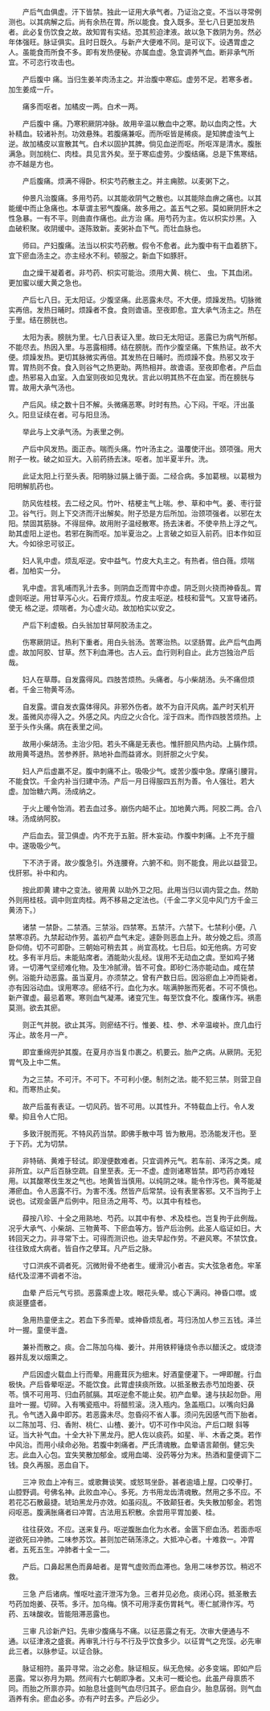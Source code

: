 <!-- { "loadSidebar": true } -->
　　产后气血俱虚。汗下皆禁。独此一证用大承气者。乃证治之变。不当以寻常例测也。以其病解之后。尚有余热在胃。所以能食。食入既多。至七八日更加发热者。此必复伤饮食之故。故知胃有实结。恐其煎迫津液。故以急下救阴为务。然必年体强旺。脉证俱实。且时日既久。与新产大便难不同。是可议下。设遇胃虚之人。虽能食而所食不多。即有发热便秘。亦属血虚。急宜调养气血。断非承气所宜。不可恣行攻击也。

　　产后腹中 痛。当归生姜羊肉汤主之。并治腹中寒疝。虚劳不足。若寒多者。加生姜成一斤。

　　痛多而呕者。加橘皮一两。白术一两。

　　产后腹中 痛。乃寒积厥阴冲脉。故用辛温以散血中之寒。助以血肉之性。大补精血。较诸补剂。功效悬殊。若腹痛兼呕。而所呕皆是稀痰。是知脾虚浊气上逆。故加橘皮以宣散其气。白术以固护其脾。倘见血逆而呕。所呕浑是清水。腹胀满急。则加桃仁、肉桂。具见言外矣。至于寒疝虚劳。少腹结痛。总是下焦寒结。亦不越是方也。

　　产后腹痛。烦满不得卧。枳实芍药散主之。并主痈脓。以麦粥下之。

　　仲景凡治腹痛。多用芍药。以其能收阴气之散也。以其能除血痹之痛也。以其能缓中而止急痛也。本草谓主邪气腹痛。故多用之。盖五气之邪。莫如厥阴肝木之性急暴。一有不平。则曲直作痛也。此方治 痛。用芍药为主。佐以枳实炒黑。入血破积聚。收阴缓中。逐陈致新。麦粥补血下气。而壮血脉也。

　　师曰。产妇腹痛。法当以枳实芍药散。假令不愈者。此为腹中有干血着脐下。宜下瘀血汤主之。亦主经水不利。顿服之。新血下如豚肝。

　　血之燥干凝着者。非芍药、枳实可能治。须用大黄、桃仁、 虫。下其血闭。更加蜜以缓大黄之急也。

　　产后七八日。无太阳证。少腹坚痛。此恶露未尽。不大便。烦躁发热。切脉微实再倍。发热日晡时。烦躁者不食。食则谵语。至夜即愈。宜大承气汤主之。热在于里。结在膀胱也。

　　太阳为表。膀胱为里。七八日表证入里。故曰无太阳证。恶露已为病气所郁。不能尽去。热因入里。与恶露相搏。结在膀胱。而作少腹坚痛。下焦热证。故不大便。烦躁发热。更切其脉微实再倍。其发热在日晡时。而烦躁不食。热邪又攻于胃。胃热则不食。食入则谷气之热更助。两热相并。故谵语。至夜即愈者。产后血虚。热邪易入血室。入血室则夜如见鬼状。言此以明其热不在血室。而在膀胱与胃。故用大承气汤也。

　　产后风。续之数十日不解。头微痛恶寒。时时有热。心下闷。干呕。汗出虽久。阳旦证续在者。可与阳旦汤。

　　举此与上文承气汤。为表里之例。

　　产后中风发热。面正赤。喘而头痛。竹叶汤主之。温覆使汗出。颈项强。用大附子一枚。破之如豆大。入前药扬去沫。呕者。加半夏半升。洗。

　　此证太阳上行至头表。阳明脉过膈上循于面。二经合病。多加葛根。以葛根为阳明解肌药也。

　　防风佐桂枝。去二经之风。竹叶、桔梗主气上喘。参、草和中气。姜、枣行营卫。谷气行。则上下交济而汗出解矣。附子恐是方后所加。治颈项强者。以邪在太阳。禁固其筋脉。不得屈伸。故用附子温经散寒。扬去沫者。不使辛热上浮之气。助其虚阳上逆也。若邪在胸而呕。加半夏治之。上言破之如豆入前药。旧本作如豆大。今如徐忠可驳正。

　　妇人乳中虚。烦乱呕逆。安中益气。竹皮大丸主之。有热者。倍白薇。烦喘者。加柏实一分。

　　乳中虚。言乳哺而乳汁去多。则阴血乏而胃中亦虚。阴乏则火挠而神昏乱。胃虚则呕逆。用甘草泻心火。石膏疗烦乱。竹皮主呕逆。桂枝和营气。又宣导诸药。使无 格之逆。烦喘者。为心虚火动。故加柏实以安之。

　　产后下利虚极。白头翁加甘草阿胶汤主之。

　　伤寒厥阴证。热利下重者。用白头翁汤。苦寒治热。以坚肠胃。此产后气血两虚。故加阿胶、甘草。然下利血滞也。古人云。血行则利自止。此方岂独治产后哉。

　　妇人在草蓐。自发露得风。四肢苦烦热。头痛者。与小柴胡汤。头不痛但烦者。千金三物黄芩汤。

　　自发露。谓自发衣露体得风。非邪外伤者。故不为自汗风病。盖产时天机开发。虽微风亦得入之。外感之风。内应之火合化。淫于四末。而作四肢苦烦热。上至于头作头痛。病在表里之间。

　　故用小柴胡汤。主治少阳。若头不痛是无表也。惟肝胆风热内动。上膈作烦。故用黄芩退热。苦参养肝。熟地补血而益肾水。则肝胆之火宁矣。

　　妇人产后虚羸不足。腹中刺痛不止。吸吸少气。或苦少腹中急。摩痛引腰背。不能食饮。千金内补当归建中汤。产后一月日得服四五剂为善。令人强壮。若大虚。加饴糖六两。汤成纳之。

　　于火上暖令饴消。若去血过多。崩伤内衄不止。加地黄六两。阿胶二两。合八味。汤成纳阿胶。

　　产后血去。营卫俱虚。内不充于五脏。肝木妄动。作腹中刺痛。上不充于膻中。遂吸吸少气。

　　下不济于肾。故少腹急引。外连腰脊。六腑不和。则不能食。用此以益营卫。伐肝邪。补中和内。

　　按此即黄 建中之变法。彼用黄 以助外卫之阳。此用当归以调内营之血。然助外则用桂枝。调中则宜肉桂。两不移易之定法也。（千金二字义见中风门方千金三黄汤下。）

　　诸禁 一禁卧。二禁酒。三禁浴。四禁寒。五禁汗。六禁下。七禁利小便。八禁寒凉药。九禁起动作劳。盖初产血气未定。遽卧则恶血上升。故分娩之后。须高卧仰倚。切不可即卧。三朝始可稍去其 。尚宜高枕。七日后。如无他病。方可安枕。多有半月后。未能贴席者。酒能助火乱经。误用不无动血之虞。至如鸡子猪肾。一切滞气坚纫难化物。及生冷腻滑。皆不可食。即砂仁汤亦能动血。咸在禁例。浴能升动恶露。虽当夏月。亦须禁之。曾有产数日后。因浴瘀血上冲而毙者。亦有因浴动血。误用寒凉。瘀结不行。血化为水。喘满肿胀而死者。不可不慎也。新产骤虚。最忌着寒。寒则血气凝滞。诸变冗生。每至饮食不化。腹痛作泻。祸患莫测。欲去其瘀。

　　则正气并脱。欲止其泻。则瘀结不行。惟姜、桂、参、术辛温峻补。庶几血行泻止。故冬月一产。

　　即宜重绵兜护其腹。在夏月亦当复巾裹之。机要云。胎产之病。从厥阴。无犯胃气及上中二焦。

　　为之三禁。不可汗。不可下。不可利小便。制剂之法。能不犯三禁。则营卫自和。而寒热止矣。

　　故产后虽有表证。一切风药。皆不可用。以其性升。不特载血上行。令人发晕。抑且令人亡阳。

　　多致汗脱而死。不特风药当禁。即佛手散中芎 皆为散用。恐汤能发汗也。至于下药。尤为切禁。

　　非特硝、黄难于轻试。即溲便数难者。只宜调养元气。若车前、泽泻之类。咸非所宜。以产后百脉空疏。自里至表。无一不虚。虚则诸寒皆禁。即芍药亦难轻用。以其酸寒伐生发之气也。地黄皆当慎用。以纯阴之味。能令作泻也。黄芩能凝滞瘀血。令人恶露不行。为害不浅。然皆产后常禁。设有表里客邪。又不当拘于上说也。试观金匮产后例中。阳旦汤之用芩、芍。以其中有桂也。

　　薛按八珍、十全之用熟地、芍药。以其中有参、术及桂也。岂复拘于此例哉。况乎大承气、小柴胡、三物黄芩、下瘀血等方。皆产后治例。此圣人临证如日。大转回天之力。非寻常下士。可得而测识也。迨夫早起作劳。不避风寒。不禁饮食。往往致成大病者。皆自作之孽耳。凡产后之脉。

　　寸口洪疾不调者死。沉微附骨不绝者生。缓滑沉小者吉。实大弦急者危。牢革结代及涩滞不调者不治。

　　血晕 产后元气亏损。恶露乘虚上攻。眼花头晕。或心下满闷。神昏口噤。或痰涎壅盛者。

　　急用热童便主之。若血下多而晕。或神昏烦乱者。芎归汤加人参三五钱。泽兰叶一握。童便半盏。

　　兼补而散之。痰。合二陈加乌梅、姜汁。并用铁秤锤烧令赤以醋沃之。或烧漆器并乱发以烟熏之。

　　产后因虚火载血上行而晕。用鹿茸灰为细末。好酒童便灌下。一呷即醒。行血极快。产后昏晕呕逆。不能饮食。此胃虚挟痰所致。以抵圣散去赤芍加炮姜、茯苓。慎不可用芎、归血药腻膈。其呕逆愈不能止矣。初产血晕。速与扶起勿卧。用韭叶一握。切碎。入有嘴瓷瓶中。将醋煎滚。浇入瓶内。急盖瓶口。以嘴向妇鼻孔。令气透入鼻中即苏。若恶露未尽。忽昏闷不省人事。须问先因感气而下胎者。以二陈加芎、归、香附、桃仁、山楂、姜汁。切不可作中风治。产后口眼 斜等证。当大补气血。十全大补下黑龙丹。肥人佐以痰药。如星、半、木香之类。若作中风治。而用小续命必殆。若腹中刺痛者。严氏清魂散。血晕语言颠倒。健忘失志。此血入心包。宜失笑散加郁金。或用血竭、没药等分为末。热酒和童便调下二钱。良久再服。恶血自下。

　　三冲 败血上冲有三。或歌舞谈笑。或怒骂坐卧。甚者逾墙上屋。口咬拳打。山腔野调。号佛名神。此败血冲心。多死。方书用龙齿清魂散。然用之多不应。不若花芯石散最捷。琥珀黑龙丹亦效。如虽闷乱。不致颠狂者。失失散加郁金。若饱闷呕恶。腹满胀痛者曰冲胃。古法用五积散。余尝用平胃加姜、桂。

　　往往获效。不应。送来复丹。呕逆腹胀血化为水者。金匮下瘀血汤。若面赤呕逆欲死曰冲肺。二味参苏饮。甚则加芒硝荡涤之。大抵冲心者。十难救一。冲胃者。五死五生。冲肺者十全一二。

　　产后。口鼻起黑色而鼻衄者。是胃气虚败而血滞也。急用二味参苏饮。稍迟不救。

　　三急 产后诸病。惟呕吐盗汗泄泻为急。三者并见必危。痰闭心窍。抵圣散去芍药加炮姜、茯苓。多汗。加乌梅。慎不可用浮麦伤胃耗气。枣仁腻滑作泻。芍药、五味酸收。皆能阻滞恶露也。

　　三审 凡诊新产妇。先审少腹痛与不痛。以征恶露之有无。次审大便通与不通。以征津液之盛衰。再审乳汁行与不行及乎饮食多少。以征胃气之充馁。必先审此三者。以脉参证。以证合脉。

　　脉证相符。虽异寻常。治之必愈。脉证相反。纵无危候。必多变端。即如产后恶露。常以弥月为期。然间有六七朝即净者。又未可一概论也。此虽产母禀质不同。而胎之所禀亦异。如胎息壮盛则气血尽归其子。瘀血自少。胎息孱弱。则气血涵养有余。瘀血必多。亦有产时去多。产后必少。

